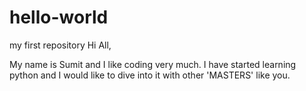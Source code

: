 # hello-world
my first repository
Hi All,

My name is Sumit and I like coding very much. I have started learning python and I would like to dive into it with other 'MASTERS' like you.
